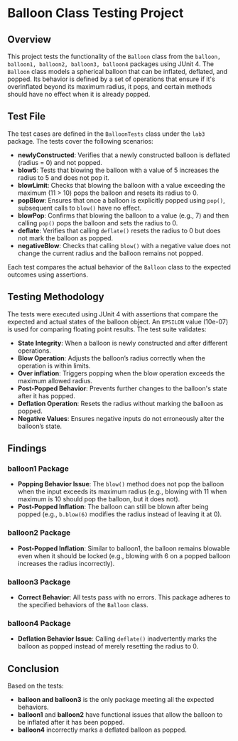 # Balloon Class Testing Project

## Overview
This project tests the functionality of the `Balloon` class from the `balloon, balloon1, balloon2, balloon3, balloon4` packages using JUnit 4. The `Balloon` class models a spherical balloon that can be inflated, deflated, and popped. Its behavior is defined by a set of operations that ensure if it's overinflated beyond its maximum radius, it pops, and certain methods should have no effect when it is already popped.

## Test File
The test cases are defined in the `BalloonTests` class under the `lab3` package. The tests cover the following scenarios:

- **newlyConstructed**: Verifies that a newly constructed balloon is deflated (radius = 0) and not popped.
- **blow5**: Tests that blowing the balloon with a value of 5 increases the radius to 5 and does not pop it.
- **blowLimit**: Checks that blowing the balloon with a value exceeding the maximum (11 > 10) pops the balloon and resets its radius to 0.
- **popBlow**: Ensures that once a balloon is explicitly popped using `pop()`, subsequent calls to `blow()` have no effect.
- **blowPop**: Confirms that blowing the balloon to a value (e.g., 7) and then calling `pop()` pops the balloon and sets the radius to 0.
- **deflate**: Verifies that calling `deflate()` resets the radius to 0 but does not mark the balloon as popped.
- **negativeBlow**: Checks that calling `blow()` with a negative value does not change the current radius and the balloon remains not popped.

Each test compares the actual behavior of the `Balloon` class to the expected outcomes using assertions.

## Testing Methodology
The tests were executed using JUnit 4 with assertions that compare the expected and actual states of the balloon object. An `EPSILON` value (10e-07) is used for comparing floating point results. The test suite validates:
- **State Integrity**: When a balloon is newly constructed and after different operations.
- **Blow Operation**: Adjusts the balloon’s radius correctly when the operation is within limits.
- **Over inflation**: Triggers popping when the blow operation exceeds the maximum allowed radius.
- **Post-Popped Behavior**: Prevents further changes to the balloon's state after it has popped.
- **Deflation Operation**: Resets the radius without marking the balloon as popped.
- **Negative Values**: Ensures negative inputs do not erroneously alter the balloon’s state.

## Findings

### balloon1 Package
- **Popping Behavior Issue**: The `blow()` method does not pop the balloon when the input exceeds its maximum radius (e.g., blowing with 11 when maximum is 10 should pop the balloon, but it does not).
- **Post-Popped Inflation**: The balloon can still be blown after being popped (e.g., `b.blow(6)` modifies the radius instead of leaving it at 0).

### balloon2 Package
- **Post-Popped Inflation**: Similar to balloon1, the balloon remains blowable even when it should be locked (e.g., blowing with 6 on a popped balloon increases the radius incorrectly).

### balloon3 Package
- **Correct Behavior**: All tests pass with no errors. This package adheres to the specified behaviors of the `Balloon` class.

### balloon4 Package
- **Deflation Behavior Issue**: Calling `deflate()` inadvertently marks the balloon as popped instead of merely resetting the radius to 0.

## Conclusion
Based on the tests:
- **balloon and balloon3** is the only package meeting all the expected behaviors.
- **balloon1** and **balloon2** have functional issues that allow the balloon to be inflated after it has been popped.
- **balloon4** incorrectly marks a deflated balloon as popped.